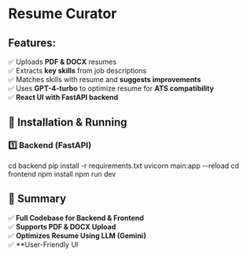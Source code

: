 # Resume Curator

## Features:
✅ Uploads **PDF & DOCX** resumes  
✅ Extracts **key skills** from job descriptions  
✅ Matches skills with resume and **suggests improvements**  
✅ Uses **GPT-4-turbo** to optimize resume for **ATS compatibility**  
✅ **React UI with FastAPI backend**

## 📌 Installation & Running

### **1️⃣ Backend (FastAPI)**

cd backend
pip install -r requirements.txt
uvicorn main:app --reload
cd frontend
npm install
npm run dev


## **🚀 Summary**
✅ **Full Codebase for Backend & Frontend**  
✅ **Supports PDF & DOCX Upload**  
✅ **Optimizes Resume Using LLM (Gemini)**  
✅ **User-Friendly UI 
